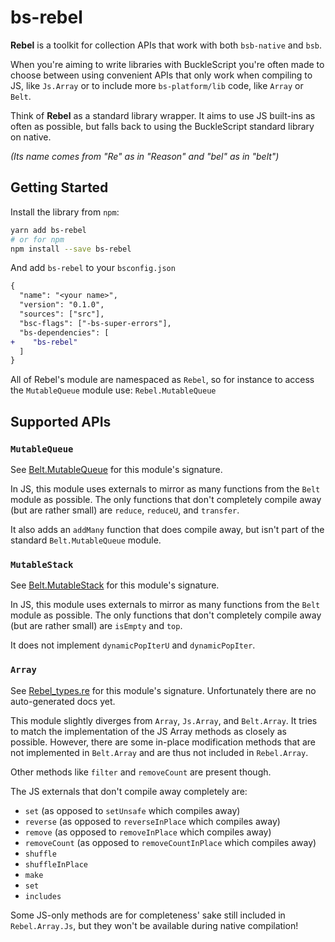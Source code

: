 # bs-rebel

**Rebel** is a toolkit for collection APIs that work with both `bsb-native` and `bsb`.

When you're aiming to write libraries with BuckleScript you're
often made to choose between using convenient APIs that only
work when compiling to JS, like `Js.Array` or to include more
`bs-platform/lib` code, like `Array` or `Belt`.

Think of **Rebel** as a standard library wrapper. It aims to
use JS built-ins as often as possible, but falls back to using
the BuckleScript standard library on native.

*(Its name comes from "Re" as in "Reason" and "bel" as in "belt")*

## Getting Started

Install the library from `npm`:

```sh
yarn add bs-rebel
# or for npm
npm install --save bs-rebel
```

And add `bs-rebel` to your `bsconfig.json`

```diff
{
  "name": "<your name>",
  "version": "0.1.0",
  "sources": ["src"],
  "bsc-flags": ["-bs-super-errors"],
  "bs-dependencies": [
+    "bs-rebel"
  ]
}
```

All of Rebel's module are namespaced as `Rebel`, so for instance to
access the `MutableQueue` module use: `Rebel.MutableQueue`

## Supported APIs

### `MutableQueue`

See [Belt.MutableQueue](https://bucklescript.github.io/bucklescript/api/Belt.MutableQueue.html) for this module's signature.

In JS, this module uses externals to mirror as many functions
from the `Belt` module as possible. The only functions that don't
completely compile away (but are rather small) are
`reduce`, `reduceU`, and `transfer`.

It also adds an `addMany` function that does compile away, but
isn't part of the standard `Belt.MutableQueue` module.

### `MutableStack`

See [Belt.MutableStack](https://bucklescript.github.io/bucklescript/api/Belt.MutableStack.html) for this module's signature.

In JS, this module uses externals to mirror as many functions
from the `Belt` module as possible. The only functions that don't
completely compile away (but are rather small) are
`isEmpty` and `top`.

It does not implement `dynamicPopIterU` and `dynamicPopIter`.

### `Array`

See [Rebel_types.re](https://github.com/kitten/bs-rebel/blob/master/src/dev/Rebel_types.re) for this module's signature.
Unfortunately there are no auto-generated docs yet.

This module slightly diverges from `Array`, `Js.Array`, and `Belt.Array`. It tries to match the implementation
of the JS Array methods as closely as possible. However, there are some in-place modification methods that are
not implemented in `Belt.Array` and are thus not included in `Rebel.Array`.

Other methods like `filter` and `removeCount` are present though.

The JS externals that don't compile away completely are:

- `set` (as opposed to `setUnsafe` which compiles away)
- `reverse` (as opposed to `reverseInPlace` which compiles away)
- `remove` (as opposed to `removeInPlace` which compiles away)
- `removeCount` (as opposed to `removeCountInPlace` which compiles away)
- `shuffle`
- `shuffleInPlace`
- `make`
- `set`
- `includes`

Some JS-only methods are for completeness' sake still included in `Rebel.Array.Js`, but they won't be
available during native compilation!
